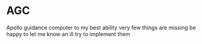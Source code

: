 # AGC
Apollo guidance computer to my best ability very few things are missing be happy to let me know an ill try to implement them 

